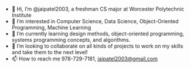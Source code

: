- 👋 Hi, I’m @jaipatel2003, a freshman CS major at Worcester Polytechnic Institute
- 👀 I’m interested in Computer Science, Data Science, Object-Oriented Programming, Machine Learning
- 🌱 I’m currently learning design methods, object-oriented programming, systems programming concepts, and algorithms.
- 💞️ I’m looking to collaborate on all kinds of projects to work on my skills and take them to the next level!
- 📫 How to reach me 978-729-7181, jaipatel2003@gmail.com

<!---
jaipatel2003/jaipatel2003 is a ✨ special ✨ repository because its `README.md` (this file) appears on your GitHub profile.
You can click the Preview link to take a look at your changes.
--->

